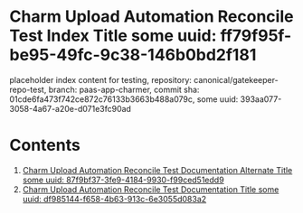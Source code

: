 # Charm Upload Automation Reconcile Test Index Title some uuid: ff79f95f-be95-49fc-9c38-146b0bd2f181
 placeholder index content for testing,  repository: canonical/gatekeeper-repo-test,  branch: paas-app-charmer,  commit sha: 01cde6fa473f742ce872c76133b3663b488a079c,  some uuid: 393aa077-3058-4a67-a20e-d071e3fc90ad

# Contents

1. [Charm Upload Automation Reconcile Test Documentation Alternate Title some uuid: 87f9bf37-3fe9-4184-9930-f99ced51edd9](alternate-doc.md)
1. [Charm Upload Automation Reconcile Test Documentation Title some uuid: df985144-f658-4b63-913c-6e3055d083a2](doc.md)